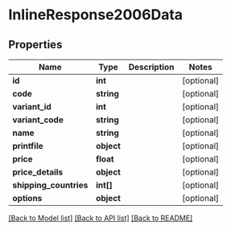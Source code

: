 # InlineResponse2006Data

## Properties
Name | Type | Description | Notes
------------ | ------------- | ------------- | -------------
**id** | **int** |  | [optional] 
**code** | **string** |  | [optional] 
**variant_id** | **int** |  | [optional] 
**variant_code** | **string** |  | [optional] 
**name** | **string** |  | [optional] 
**printfile** | **object** |  | [optional] 
**price** | **float** |  | [optional] 
**price_details** | **object** |  | [optional] 
**shipping_countries** | **int[]** |  | [optional] 
**options** | **object** |  | [optional] 

[[Back to Model list]](../README.md#documentation-for-models) [[Back to API list]](../README.md#documentation-for-api-endpoints) [[Back to README]](../README.md)


